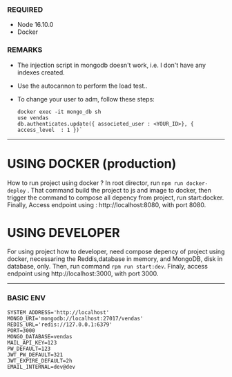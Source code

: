 
### REQUIRED
- Node 16.10.0
- Docker

### REMARKS
- The injection script in mongodb doesn't work, i.e. I don't have any indexes created.
- Use the autocannon to perform the load test..
- To change your user to adm, follow these steps:

    ```
    docker exec -it mongo_db sh
    use vendas
    db.authenticates.update({ associeted_user : <YOUR_ID>}, { access_level  : 1 })`
    ```

---

# USING DOCKER (production)
 How to run project using docker ? In root director, run ```npm run docker-deploy``` . 
 That command build the project to js and image to docker, then trigger the command to compose all depency from project, run start:docker. 
 Finally, Access endpoint using : http://localhost:8080, with port 8080. 

# USING DEVELOPER
 For using project how to developer, need compose depency of project using docker, necessaring the Reddis,database in memory, and MongoDB, disk in database, only. 
 Then, run command ```rpm run start:dev```. 
 Finaly, access endpoint using http://localhost:3000, with port 3000.

---

### BASIC ENV
```
SYSTEM_ADDRESS='http://localhost'
MONGO_URI='mongodb://localhost:27017/vendas'
REDIS_URL='redis://127.0.0.1:6379'
PORT=3000
MONGO_DATABASE=vendas
MAIL_API_KEY=123
PW_DEFAULT=123
JWT_PW_DEFAULT=321
JWT_EXPIRE_DEFAULT=2h
EMAIL_INTERNAL=dev@dev
```


